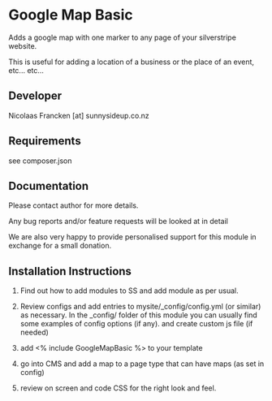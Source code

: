 Google Map Basic
=================================================

Adds a google map with one marker to any page of
your silverstripe website.

This is useful for adding a location of a business
or the place of an event, etc... etc...


Developer
-----------------------------------------------
Nicolaas Francken [at] sunnysideup.co.nz


Requirements
-----------------------------------------------
see composer.json


Documentation
-----------------------------------------------
Please contact author for more details.

Any bug reports and/or feature requests will be
looked at in detail

We are also very happy to provide personalised support
for this module in exchange for a small donation.


Installation Instructions
-----------------------------------------------
1. Find out how to add modules to SS and add module as per usual.

2. Review configs and add entries to mysite/_config/config.yml
(or similar) as necessary.
In the _config/ folder of this module
you can usually find some examples of config options (if any). and create custom js file (if needed)

3. add <% include GoogleMapBasic %> to your template

4. go into CMS and add a map to a page type that can have maps (as set in config)

5. review on screen and code CSS for the right look and feel.
